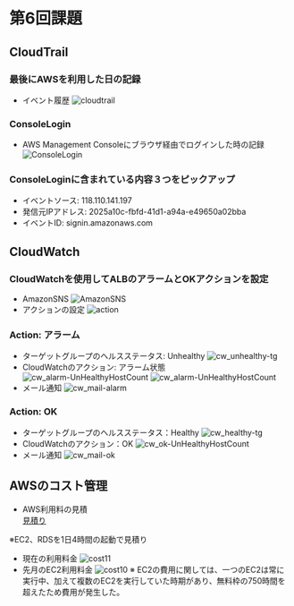 # 第6回課題 
## CloudTrail 
### 最後にAWSを利用した日の記録 
* イベント履歴
![cloudtrail](/img/lecture06/ct/cloudtrail.png)
### ConsoleLogin
* AWS Management Consoleにブラウザ経由でログインした時の記録
![ConsoleLogin](/img/lecture06/ct/CL.png)
### ConsoleLoginに含まれている内容３つをピックアップ
* イベントソース: 118.110.141.197
* 発信元IPアドレス: 2025a10c-fbfd-41d1-a94a-e49650a02bba
* イベントID: signin.amazonaws.com



## CloudWatch 
### CloudWatchを使用してALBのアラームとOKアクションを設定
* AmazonSNS
![AmazonSNS](/img/lecture06/cw/sns.png)
* アクションの設定
![action](/img/lecture06/cw/cwaction.png)
### Action: アラーム
* ターゲットグループのヘルスステータス: Unhealthy
![cw_unhealthy-tg](/img/lecture06/cw/tgunhealty.png)
* CloudWatchのアクション: アラーム状態
![cw_alarm-UnHealthyHostCount](/img/lecture06/cw/testaleart1.png)
![cw_alarm-UnHealthyHostCount](/img/lecture06/cw/testaleart2.png)
* メール通知
![cw_mail-alarm](/img/lecture06/cw/alearmmail.png)
### Action: OK
* ターゲットグループのヘルスステータス：Healthy
![cw_healthy-tg](/img/lecture06/cw/tghealthy.png)
* CloudWatchのアクション：OK
![cw_ok-UnHealthyHostCount](/img/lecture06/cw/healthytest.png)
* メール通知
![cw_mail-ok](/img/lecture06/cw/okmail.png)

## AWSのコスト管理
* AWS利用料の見積<br>
[見積り](https://calculator.aws/#/estimate?id=35e756fbef8fad1936e48916c050c43c05fc340e) 

※EC2、RDSを1日4時間の起動で見積り 

* 現在の利用料金
![cost11](/img/lecture06/cost/cost11.png)
* 先月のEC2利用料金
![cost10](/img/lecture06/cost/cost10.png)
※ EC2の費用に関しては、一つのEC2は常に実行中、加えて複数のEC2を実行していた時期があり、無料枠の750時間を超えたため費用が発生した。



